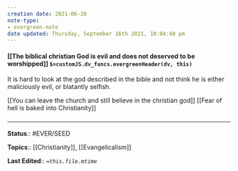 ```yaml
---
creation date: 2021-06-28
note-type:
- evergreen-note
date updated: Thursday, September 16th 2021, 10:04:40 pm
---
```


#### [[The biblical christian God is evil and does not deserved to be worshipped]] `$=customJS.dv_funcs.evergreenHeader(dv, this)`

It is hard to look at the god described in the bible and not think he is either maliciously evil, or blatantly selfish.

[[You can leave the church and still believe in the christian god]]
[[Fear of hell is baked into Christianity]]

### <hr class="footnote"/>

**Status**:: #EVER/SEED

**Topics**::  [[Christianity]], [[Evangelicalism]]

**Last Edited**:: *`=this.file.mtime`*
